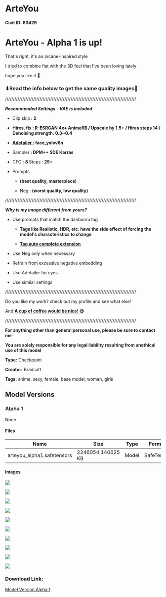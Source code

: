 # ArteYou

#### Civit ID: 83429

<h1 id="toonyou-beta-3-is-up">ArteYou - Alpha 1 is up!</h1><p>That's right, it's an arcane-inspired style</p><p>I tried to combine flat with the 3D feel that I've been loving lately</p><p>hope you like it 🤤</p><h3 id="read-the-info-below-to-get-the-same-quality-images">⬇Read the info below to get the same quality images🙏</h3><p>////////////////////////////////////////////////////////////////////////////////////</p><p><strong><em>Recommended Settings - VAE is included</em></strong></p><ul><li><p>Clip skip<strong> : 2</strong></p></li><li><p><strong>Hires. fix : R-ESRGAN 4x+ Anime6B / Upscale by 1.5+ / Hires steps 14 / Denoising strength: 0.3~0.4</strong></p></li><li><p><a target="_blank" rel="ugc" href="https://github.com/Bing-su/adetailer"><strong>Adetailer </strong></a><strong>: face_yolov8n</strong></p></li><li><p>Sampler<strong> : DPM++ SDE Karras</strong></p></li><li><p>CFG : <strong>8 </strong>Steps : <strong>25+</strong></p></li><li><p>Prompts</p><ul><li><p><strong>(best quality, masterpiece)</strong></p></li><li><p>Neg : <strong>(worst quality, low quality)</strong></p></li></ul></li></ul><p>////////////////////////////////////////////////////////////////////////////////////</p><p><strong><em>Why is my image different from yours?</em></strong></p><ul><li><p>Use prompts that match the danbooru tag</p><ul><li><p><strong>Tags like Realistic, HDR, etc. have the side effect of forcing the model's characteristics to change</strong></p></li><li><p><a target="_blank" rel="ugc" href="https://github.com/DominikDoom/a1111-sd-webui-tagcomplete"><strong>Tag auto complete extension</strong></a></p></li></ul></li></ul><ul><li><p>Use Neg only when necessary</p></li><li><p>Refrain from excessive negative embedding</p></li><li><p>Use Adetailer for eyes</p></li><li><p>Use similar settings</p></li></ul><p>////////////////////////////////////////////////////////////////////////////////////</p><p>Do you like my work? check out my profile and see what else!</p><p>And <a target="_blank" rel="ugc" href="https://ko-fi.com/bradcatt"><strong>A cup of coffee would be nice! 😉</strong></a></p><p>////////////////////////////////////////////////////////////////////////////////////</p><p><strong>For anything other than general personal use, please be sure to contact me</strong></p><p><strong>You are solely responsible for any legal liability resulting from unethical use of this model</strong></p>

**Type:** Checkpoint

**Creator:** Bradcatt

**Tags:** anime, sexy, female, base model, woman, girls

## Model Versions

### Alpha 1

None

#### Files

| Name | Size | Type | Format | Download Url | AutoV1 | AutoV2 | SHA256 | CRC32 | BLAKE3 |
| --- | --- | --- | --- | --- | --- | --- | --- | --- | --- |
| arteyou_alpha1.safetensors | 2246054.140625 KB | Model | SafeTensor | https://civitai.com/api/download/models/88669 | 1B346FC4 | 393C72B1A1 | 393C72B1A1865819FC3CD0F53653B671AD879E2B14FE450C58AE27153E171804 | E68CED70 | 27538BD886E76111DDA93036542C7D971779D98C9741CE23EC0EAEFB32491DA6 |

#### Images

<p><img src="https://image.civitai.com/xG1nkqKTMzGDvpLrqFT7WA/ee89e80e-1e8e-4bdf-b589-af6cea263aa7/width=450/1019924.jpeg" /></p>

<p><img src="https://image.civitai.com/xG1nkqKTMzGDvpLrqFT7WA/f110a38e-bf43-4b45-bbc9-e095fcbbe995/width=450/1019906.jpeg" /></p>

<p><img src="https://image.civitai.com/xG1nkqKTMzGDvpLrqFT7WA/cd2e44c3-df97-4879-8da0-1b3531438783/width=450/1019907.jpeg" /></p>

<p><img src="https://image.civitai.com/xG1nkqKTMzGDvpLrqFT7WA/b3f45672-6154-466a-a179-e981a4c465d5/width=450/1019904.jpeg" /></p>

<p><img src="https://image.civitai.com/xG1nkqKTMzGDvpLrqFT7WA/8eb5ac9f-a58e-43dd-97f9-70768b9a866b/width=450/1019911.jpeg" /></p>

<p><img src="https://image.civitai.com/xG1nkqKTMzGDvpLrqFT7WA/4bd9c979-c147-47e5-8bb8-278908538359/width=450/1019908.jpeg" /></p>

<p><img src="https://image.civitai.com/xG1nkqKTMzGDvpLrqFT7WA/c2a310a7-7083-482d-875d-1897085a81a9/width=450/1019905.jpeg" /></p>

<p><img src="https://image.civitai.com/xG1nkqKTMzGDvpLrqFT7WA/ea921a62-0de5-41c8-b516-4632ef9c8789/width=450/1019910.jpeg" /></p>

<p><img src="https://image.civitai.com/xG1nkqKTMzGDvpLrqFT7WA/60466015-45ad-453c-a2b3-ac5fb8b1393c/width=450/1019920.jpeg" /></p>

<p><img src="https://image.civitai.com/xG1nkqKTMzGDvpLrqFT7WA/2a2b919b-d036-4520-84a8-ce81e8e704ca/width=450/1019912.jpeg" /></p>

### Download Link:

[Model Version Alpha 1](https://civitai.com/api/download/models/88669)


